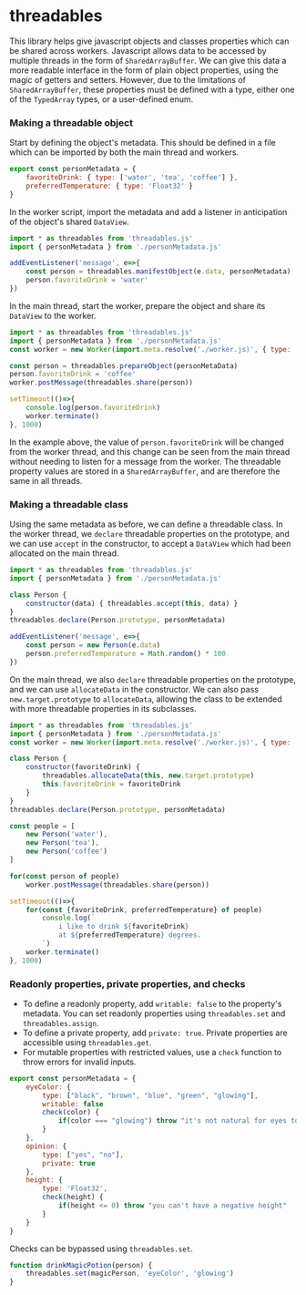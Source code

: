 # threadables

This library helps give javascript objects and classes properties which can be shared across workers. Javascript allows data to be accessed by multiple threads in the form of `SharedArrayBuffer`. We can give this data a more readable interface in the form of plain object properties, using the magic of getters and setters. However, due to the limitations of `SharedArrayBuffer`, these properties must be defined with a type, either one of the `TypedArray` types, or a user-defined enum.

### Making a threadable object

Start by defining the object's metadata. This should be defined in a file which can be imported by both the main thread and workers.
```javascript
export const personMetadata = {
    favoriteDrink: { type: ['water', 'tea', 'coffee'] },
    preferredTemperature: { type: 'Float32' }
}
```

In the worker script, import the metadata and add a listener in anticipation of the object's shared `DataView`.
```javascript
import * as threadables from 'threadables.js'
import { personMetadata } from './personMetadata.js'

addEventListener('message', e=>{
    const person = threadables.manifestObject(e.data, personMetadata)
    person.favoriteDrink = 'water'
})
```

In the main thread, start the worker, prepare the object and share its `DataView` to the worker.
```javascript
import * as threadables from 'threadables.js'
import { personMetadata } from './personMetadata.js'
const worker = new Worker(import.meta.resolve('./worker.js)', { type: 'module' })

const person = threadables.prepareObject(personMetaData)
person.favoriteDrink = 'coffee'
worker.postMessage(threadables.share(person))

setTimeout(()=>{
    console.log(person.favoriteDrink)
    worker.terminate()
}, 1000)
```
In the example above, the value of `person.favoriteDrink` will be changed from the worker thread, and this change can be seen from the main thread without needing to listen for a message from the worker. The threadable property values are stored in a `SharedArrayBuffer`, and are therefore the same in all threads.

### Making a threadable class

Using the same metadata as before, we can define a threadable class. In the worker thread, we `declare` threadable properties on the prototype, and we can use `accept` in the constructor, to accept a `DataView` which had been allocated on the main thread.
```javascript
import * as threadables from 'threadables.js'
import { personMetadata } from './personMetadata.js'

class Person {
    constructor(data) { threadables.accept(this, data) }
}
threadables.declare(Person.prototype, personMetadata)

addEventListener('message', e=>{
    const person = new Person(e.data)
    person.preferredTemperature = Math.random() * 100
})
```

On the main thread, we also `declare` threadable properties on the prototype, and we can use `allocateData` in the constructor. We can also pass `new.target.prototype` to `allocateData`, allowing the class to be extended with more threadable properties in its subclasses.
```javascript
import * as threadables from 'threadables.js'
import { personMetadata } from './personMetadata.js'
const worker = new Worker(import.meta.resolve('./worker.js)', { type: 'module' })

class Person {
    constructor(favoriteDrink) {
        threadables.allocateData(this, new.target.prototype)
        this.favoriteDrink = favoriteDrink
    }
}
threadables.declare(Person.prototype, personMetadata)

const people = [
    new Person('water'),
    new Person('tea'),
    new Person('coffee')
]

for(const person of people)
    worker.postMessage(threadables.share(person))

setTimeout(()=>{
    for(const {favoriteDrink, preferredTemperature} of people)
        console.log(`
            i like to drink ${favoriteDrink}
            at ${preferredTemperature} degrees.
        `)
    worker.terminate()
}, 1000)
```

### Readonly properties, private properties, and checks

- To define a readonly property, add `writable: false` to the property's metadata. You can set readonly properties using `threadables.set` and `threadables.assign`.
- To define a private property, add `private: true`. Private properties are accessible using `threadables.get`.
- For mutable properties with restricted values, use a `check` function to throw errors for invalid inputs.
```javascript
export const personMetadata = {
    eyeColor: {
        type: ["black", "brown", "blue", "green", "glowing"],
        writable: false
        check(color) {
            if(color === "glowing") throw "it's not natural for eyes to glow"
        }
    },
    opinion: {
        type: ["yes", "no"],
        private: true
    },
    height: {
        type: 'Float32',
        check(height) {
            if(height <= 0) throw "you can't have a negative height"
        }
    }
}
```

Checks can be bypassed using `threadables.set`.
```javascript
function drinkMagicPotion(person) {
    threadables.set(magicPerson, 'eyeColor', 'glowing')
}
```